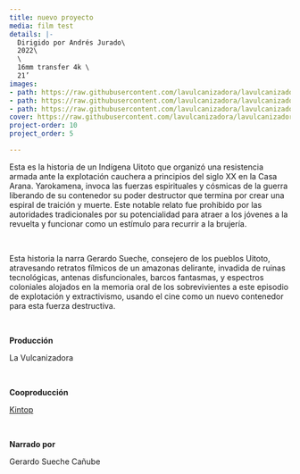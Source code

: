 ```yaml
---
title: nuevo proyecto
media: film test
details: |-
  Dirigido por Andrés Jurado\
  2022\
  \
  16mm transfer 4k \
  21’
images:
- path: https://raw.githubusercontent.com/lavulcanizadora/lavulcanizadora/main/uploads/yarokamena/yarokamena-1.jpg
- path: https://raw.githubusercontent.com/lavulcanizadora/lavulcanizadora/main/uploads/yarokamena/yarokamena-2.jpg
- path: https://raw.githubusercontent.com/lavulcanizadora/lavulcanizadora/main/uploads/yarokamena/yarokamena-3.jpg
cover: https://raw.githubusercontent.com/lavulcanizadora/lavulcanizadora/main/uploads/yarokamena/yarokamena-1.jpg
project-order: 10
project_order: 5

---
```

Esta es la historia de un Indígena Uitoto que organizó una resistencia armada ante la explotación cauchera a principios del siglo XX en la Casa Arana. Yarokamena, invoca las fuerzas espirituales y cósmicas de la guerra liberando de su contenedor su poder destructor que termina por crear una espiral de traición y muerte. Este notable relato fue prohibido por las autoridades tradicionales por su potencialidad para atraer a los jóvenes a la revuelta y funcionar como un estímulo para recurrir a la brujería.

<br>

Esta historia la narra Gerardo Sueche, consejero de los pueblos Uitoto, atravesando retratos fílmicos de un amazonas delirante, invadida de ruinas tecnológicas, antenas disfuncionales, barcos fantasmas, y espectros coloniales alojados en la memoria oral de los sobrevivientes a este episodio de explotación y extractivismo, usando el cine como un nuevo contenedor para esta fuerza destructiva.

<br>

**Producción**

La Vulcanizadora 

<br>

**Cooproducción**

[Kintop](https://www.kintop.pt "Kintop")

<br>

**Narrado por**

Gerardo Sueche Cañube